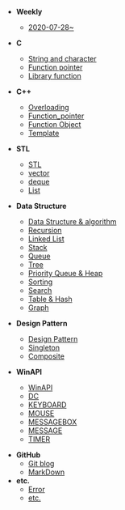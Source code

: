 * **Weekly**
  
  * [2020-07-28~](/weektil/2020-07-28~.md)
  
* **C**
  
  * [String and character](/C/String_and_character.md)
  * [Function pointer](/C/Function_pointer.md)
  * [Library function](/C/Library_function.md)
  
* **C++**
  * [Overloading](/C++/Overloading.md)
  * [Function_pointer](/C++/Function_pointer.md)
  * [Function Object](/C++/Function_Object.md)
  * [Template](/C++/template.md)
  
* **STL**
  * [STL](/STL/STL.md)
  * [vector](/STL/vector.md)
  
  - [deque](/STL/deque.md)
  - [List](/STL/List.md)
  
* **Data Structure**
  
  * [Data Structure & algorithm](/Data_Structure/Data_Structure_algorithm.md)
  * [Recursion](/Data_Structure/Recursion.md)
  * [Linked List](/Data_Structure/Linked_List.md)
  * [Stack](/Data_Structure/Stack.md)
  * [Queue](/Data_Structure/Queue.md)
  * [Tree](/Data_Structure/Tree.md)
  * [Priority Queue & Heap](/Data_Structure/Priority_Queue_and_Heap.md)
  * [Sorting](/Data_Structure/Sorting.md)
  * [Search](/Data_Structure/Search.md)
  * [Table & Hash](/Data_Structure/Table_and_Hash.md)
  * [Graph](/Data_Structure/Graph.md)
  
* **Design Pattern**

  * [Design Pattern](/Design_Pattern/Design_Pattern.md)
  * [Singleton](/Design_Pattern/Singleton.md)
  * [Composite](/Design_Pattern/Composite.md)
  
* **WinAPI**

  * [WinAPI](/WinAPI/WinAPI.md)
  * [DC](/WinAPI/DC.md)
  * [KEYBOARD](/WinAPI/KEYBOARD.md)
  * [MOUSE](/WinAPI/MOUSE.md)
  * [MESSAGEBOX](/WinAPI/MESSAGEBOX.md)
  * [MESSAGE](/WinAPI/MESSAGE.md)
  * [TIMER](/WinAPI/TIMER.md)

- **GitHub**
  - [Git blog](/GitHub/Git_blog.md)
  - [MarkDown](/GitHub/MarkDown.md)
- **etc.**
  - [Error](/etc/Error.md)
  - [etc.](/etc/etc.md)

